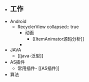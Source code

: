 - 工作
	-
- Android
	- RecyclerView
	  collapsed:: true
		- 动画
			- [[ItemAnimator源码分析]]
		-
- JAVA
	- [[java-泛型]]
- AS插件
	- 常用插件- [[AS插件]]
- 算法